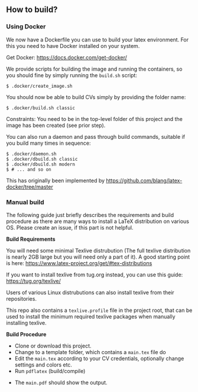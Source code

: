 

## How to build?

### Using Docker

We now have a Dockerfile you can use to build your latex environment. 
For this you need to have Docker installed on your system.

Get Docker: https://docs.docker.com/get-docker/

We provide scripts for building the image and running the containers, 
so you should fine by simply running the `build.sh` script:

```shell
$ .docker/create_image.sh
```

You should now be able to build CVs simply by providing the folder name:

```shell
$ .docker/build.sh classic
```

Constraints: You need to be in the top-level folder of this project and the image has been created (see prior step).

You can also run a daemon and pass through build commands, suitable if you build many times in sequence:

```shell
$ .docker/daemon.sh
$ .docker/dbuild.sh classic
$ .docker/dbuild.sh modern
$ # ... and so on
```

This has originally been implemented by https://github.com/blang/latex-docker/tree/master

### Manual build

The following guide just briefly describes the requirements and build procedure as there are many ways to install a LaTeX distribution on various OS. Please create an issue, if this part is not helpful.

**Build Requirements**

You will need some minimal Texlive distrubution (The full texlive distribution is nearly 2GB large but you will need only a part of it). A good starting point is here: https://www.latex-project.org/get/#tex-distributions

If you want to install texlive from tug.org instead, you can use this guide: https://tug.org/texlive/

Users of various Linux distrubutions can also install texlive from their repositories.

This repo also contains a `texlive.profile` file in the project root, that can be used to install the minimum required texlive packages when manually installing texlive.


**Build Procedure**


 * Clone or download this project. 
 * Change to a template folder, which contains a `main.tex` file do
 * Edit the `main.tex` according to your CV credentials, optionally change settings and colors etc.
 * Run `pdflatex` (build/compile) 
 - The `main.pdf` should show the output.
